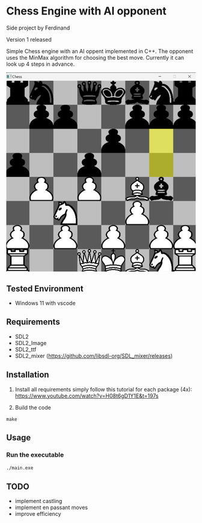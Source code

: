 # Chess Engine with AI opponent
Side project by Ferdinand 

Version 1 released

Simple Chess engine with an AI oppent implemented in C++. The opponent uses the MinMax algorithm for choosing the best move. Currently it can look up 4 steps in advance.

![simulation_image](https://github.com/Ferdinand50/chess_2024/blob/main/src/images/board.png)

## Tested Environment
- Windows 11 with vscode

## Requirements
- SDL2
- SDL2_Image
- SDL2_ttf
- SDL2_mixer (https://github.com/libsdl-org/SDL_mixer/releases)


## Installation

1. Install all requirements
simply follow this tutorial for each package (4x): https://www.youtube.com/watch?v=H08t6gD1Y1E&t=197s




2. Build the code

```shell
make
```


## Usage
### Run the executable

```shell
./main.exe
```

## TODO
- implement castling
- implement en passant moves
- improve efficiency 







